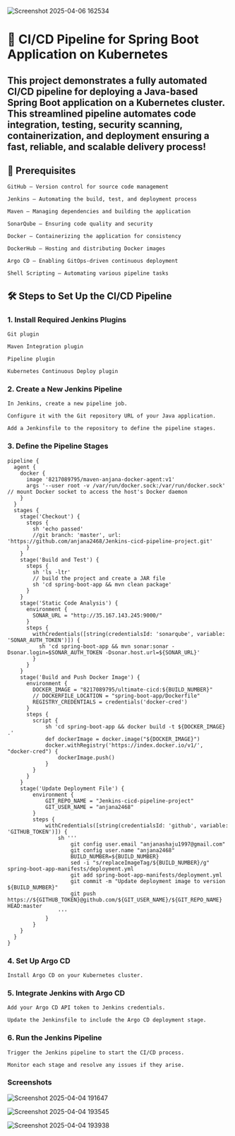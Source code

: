 ![Screenshot 2025-04-06 162534](https://github.com/user-attachments/assets/d58fec03-6fc5-4922-9aca-5708337256c3)

# 🚀 CI/CD Pipeline for Spring Boot Application on Kubernetes

## This project demonstrates a fully automated CI/CD pipeline for deploying a Java-based Spring Boot application on a Kubernetes cluster. This streamlined pipeline automates code integration, testing, security scanning, containerization, and deployment ensuring a fast, reliable, and scalable delivery process!
## 🧰 Prerequisites
````
GitHub – Version control for source code management

Jenkins – Automating the build, test, and deployment process

Maven – Managing dependencies and building the application

SonarQube – Ensuring code quality and security

Docker – Containerizing the application for consistency

DockerHub – Hosting and distributing Docker images

Argo CD – Enabling GitOps-driven continuous deployment

Shell Scripting – Automating various pipeline tasks
````

## 🛠️ Steps to Set Up the CI/CD Pipeline
 ### 1. Install Required Jenkins Plugins
```
Git plugin

Maven Integration plugin

Pipeline plugin

Kubernetes Continuous Deploy plugin
````
### 2. Create a New Jenkins Pipeline
```
In Jenkins, create a new pipeline job.

Configure it with the Git repository URL of your Java application.

Add a Jenkinsfile to the repository to define the pipeline stages.
````
 ### 3. Define the Pipeline Stages
````
pipeline {
  agent {
    docker {
      image '8217089795/maven-anjana-docker-agent:v1'
      args '--user root -v /var/run/docker.sock:/var/run/docker.sock' // mount Docker socket to access the host's Docker daemon
    }
  }
  stages {
    stage('Checkout') {
      steps {
        sh 'echo passed'
        //git branch: 'master', url: 'https://github.com/anjana2468/Jenkins-cicd-pipeline-project.git'
      }
    }
    stage('Build and Test') {
      steps {
        sh 'ls -ltr'
        // build the project and create a JAR file
        sh 'cd spring-boot-app && mvn clean package'
      }
    }
    stage('Static Code Analysis') {
      environment {
        SONAR_URL = "http://35.167.143.245:9000/"
      }
      steps {
        withCredentials([string(credentialsId: 'sonarqube', variable: 'SONAR_AUTH_TOKEN')]) {
          sh 'cd spring-boot-app && mvn sonar:sonar -Dsonar.login=$SONAR_AUTH_TOKEN -Dsonar.host.url=${SONAR_URL}'
        }
      }
    }
    stage('Build and Push Docker Image') {
      environment {
        DOCKER_IMAGE = "8217089795/ultimate-cicd:${BUILD_NUMBER}"
        // DOCKERFILE_LOCATION = "spring-boot-app/Dockerfile"
        REGISTRY_CREDENTIALS = credentials('docker-cred')
      }
      steps {
        script {
            sh 'cd spring-boot-app && docker build -t ${DOCKER_IMAGE} .'
            def dockerImage = docker.image("${DOCKER_IMAGE}")
            docker.withRegistry('https://index.docker.io/v1/', "docker-cred") {
                dockerImage.push()
            }
        }
      }
    }
    stage('Update Deployment File') {
        environment {
            GIT_REPO_NAME = "Jenkins-cicd-pipeline-project"
            GIT_USER_NAME = "anjana2468"
        }
        steps {
            withCredentials([string(credentialsId: 'github', variable: 'GITHUB_TOKEN')]) {
                sh '''
                    git config user.email "anjanashaju1997@gmail.com"
                    git config user.name "anjana2468"
                    BUILD_NUMBER=${BUILD_NUMBER}
                    sed -i "s/replaceImageTag/${BUILD_NUMBER}/g" spring-boot-app-manifests/deployment.yml
                    git add spring-boot-app-manifests/deployment.yml
                    git commit -m "Update deployment image to version ${BUILD_NUMBER}"
                    git push https://${GITHUB_TOKEN}@github.com/${GIT_USER_NAME}/${GIT_REPO_NAME} HEAD:master
                '''
            }
        }
    }
  }
}
````
### 4. Set Up Argo CD
```
Install Argo CD on your Kubernetes cluster.
```
### 5. Integrate Jenkins with Argo CD
```
Add your Argo CD API token to Jenkins credentials.

Update the Jenkinsfile to include the Argo CD deployment stage.
```
### 6. Run the Jenkins Pipeline
```
Trigger the Jenkins pipeline to start the CI/CD process.

Monitor each stage and resolve any issues if they arise.
```
### Screenshots

![Screenshot 2025-04-04 191647](https://github.com/user-attachments/assets/109d4be9-5db2-46d6-a5f8-23601eea717c)

![Screenshot 2025-04-04 193545](https://github.com/user-attachments/assets/c674bb5e-01c9-4480-bf62-a9cba4a8f80d)

![Screenshot 2025-04-04 193938](https://github.com/user-attachments/assets/91eec171-1dfc-4049-95c8-63d3d1ecda23)




